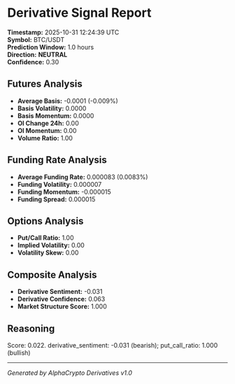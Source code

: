 # Derivative Signal Report

**Timestamp:** 2025-10-31 12:24:39 UTC  
**Symbol:** BTC/USDT  
**Prediction Window:** 1.0 hours  
**Direction:** **NEUTRAL**  
**Confidence:** 0.30

## Futures Analysis
- **Average Basis:** -0.0001 (-0.009%)
- **Basis Volatility:** 0.0000
- **Basis Momentum:** 0.0000
- **OI Change 24h:** 0.00
- **OI Momentum:** 0.00
- **Volume Ratio:** 1.00

## Funding Rate Analysis
- **Average Funding Rate:** 0.000083 (0.0083%)
- **Funding Volatility:** 0.000007
- **Funding Momentum:** -0.000015
- **Funding Spread:** 0.000015

## Options Analysis
- **Put/Call Ratio:** 1.00
- **Implied Volatility:** 0.00
- **Volatility Skew:** 0.00

## Composite Analysis
- **Derivative Sentiment:** -0.031
- **Derivative Confidence:** 0.063
- **Market Structure Score:** 1.000

## Reasoning
Score: 0.022. derivative_sentiment: -0.031 (bearish); put_call_ratio: 1.000 (bullish)

---
*Generated by AlphaCrypto Derivatives v1.0*
